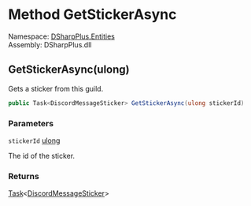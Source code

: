 # Method GetStickerAsync

Namespace: [DSharpPlus.Entities](DSharpPlus.Entities.md)  
Assembly: DSharpPlus.dll

## <a id="DSharpPlus_Entities_DiscordGuild_GetStickerAsync_System_UInt64_"></a>GetStickerAsync\(ulong\)

Gets a sticker from this guild.

```csharp
public Task<DiscordMessageSticker> GetStickerAsync(ulong stickerId)
```

### Parameters

`stickerId` [ulong](https://learn.microsoft.com/dotnet/api/system.uint64)

The id of the sticker.

### Returns

[Task](https://learn.microsoft.com/dotnet/api/system.threading.tasks.task\-1)<[DiscordMessageSticker](DSharpPlus.Entities.DiscordMessageSticker.md)\>

